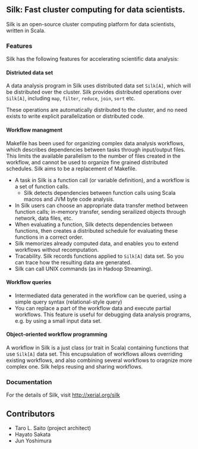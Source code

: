 ## Silk: Fast cluster computing for data scientists.

Silk is an open-source cluster computing platform for data scientists, written in Scala.

### Features 

Silk has the following features for accelerating scientific data analysis:

#### Distriuted data set
A data analysis program in Silk uses distributed data set `Silk[A]`, 
which will be distributed over the cluster. Silk provides distributed operations over `Silk[A]`, including
`map`, `filter`, `reduce`, `join`, `sort` etc.

These operations are automatically distributed to the cluster, and no need exists to write 
explicit parallelization or distributed code. 

#### Workflow managment

Makefile has been used for organizing complex data analysis workflows,
which describes dependencies between tasks through input/output files. This limits the available parallelism to the number of files created in the workflow, 
and cannot be used to organize fine grained distributed schedules. Silk aims to be a replacement of Makefile.

 * A task in Silk is a function call (or variable definition), and a workflow is a set of function calls.
   * Silk detects dependencies between function calls using Scala macros and JVM byte code analysis. 
 * In Silk users can choose an appropriate data transfer method between function calls; 
in-memory transfer, sending serailized objects through network, data files, etc.
 * When evaluating a function, Silk detects dependencies between functions,
then creates a distributed schedule for evaluating these functions in a correct order.
 * Silk memorizes already computed data, and enables you to extend workflows 
without recomputation.
 * Tracability. Silk records functions applied to `Silk[A]` data set. So you can trace how the resulting data
 are generated. 
 * Silk can call UNIX commands (as in Hadoop Streaming).

#### Workflow queries
 * Intermediated data generated in the workflow can be queried, using a simple query syntax (relational-style query)
 * You can replace a part of the workflow data and execute partial workflows. This feature is useful for debugging data analysis programs, e.g. by using a small input data set.

#### Object-oriented workflow programming

A workflow in Silk is a just class (or trait in Scala) containing functions that use 
`Silk[A]` data set. This encupsulation of workflows allows overriding 
existing workflows, and also combining several workflows to oragnize more complex one.
Silk helps reusing and sharing workflows.

### Documentation
For the details of Silk, visit http://xerial.org/silk

## Contributors
 * Taro L. Saito (project architect)
 * Hayato Sakata
 * Jun Yoshimura
